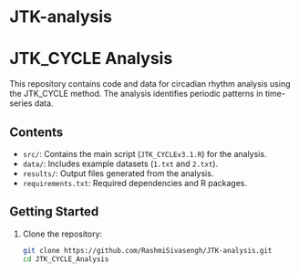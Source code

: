 # JTK-analysis
# JTK_CYCLE Analysis

This repository contains code and data for circadian rhythm analysis using the JTK_CYCLE method. The analysis identifies periodic patterns in time-series data.

## Contents

- `src/`: Contains the main script (`JTK_CYCLEv3.1.R`) for the analysis.
- `data/`: Includes example datasets (`1.txt` and `2.txt`).
- `results/`: Output files generated from the analysis.
- `requirements.txt`: Required dependencies and R packages.

## Getting Started

1. Clone the repository:
   ```bash
   git clone https://github.com/RashmiSivasengh/JTK-analysis.git
   cd JTK_CYCLE_Analysis
